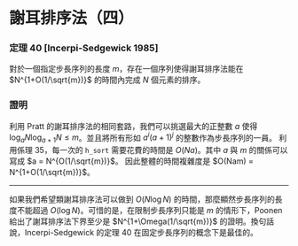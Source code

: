# 謝耳排序法（四）

### 定理 40 [Incerpi-Sedgewick 1985]

對於一個指定步長序列的長度 $m$，存在一個序列使得謝耳排序法能在 $N^{1+O(1/\sqrt{m})}$ 的時間內完成 $N$ 個元素的排序。

### 證明


利用 Pratt 的謝耳排序法的相同套路，我們可以挑選最大的正整數 $a$ 使得 $\log_a N\log_{a+1} N \le m$。並且將所有形如 $a^i(a+1)^j$ 的整數作為步長序列的一員。
利用係理 35，每一次的 `h_sort` 需要花費的時間是 $O(Na)$。其中 $a$ 與 $m$ 的關係可以寫成 $a = N^{O(1/\sqrt{m})}$。
因此整體的時間複雜度是 $O(Nam) = N^{1+O(1/\sqrt{m})}$。

-----

如果我們希望類謝耳排序法可以做到 $O(N\log N)$ 的時間，那麼顯然步長序列的長度不能超過 $O(\log N)$。可惜的是，在限制步長序列只能是 $m$ 的情形下，Poonen 給出了謝耳排序法下界至少是 $N^{1+\Omega(1/\sqrt{m})}$ 的證明。換句話說，Incerpi-Sedgewick 的定理 40 在固定步長序列的概念下是最佳的。